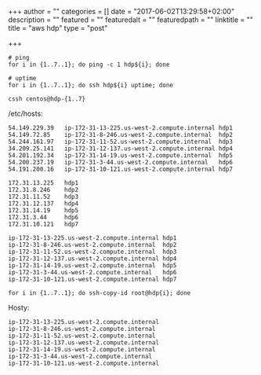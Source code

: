 +++
author = ""
categories = []
date = "2017-06-02T13:29:58+02:00"
description = ""
featured = ""
featuredalt = ""
featuredpath = ""
linktitle = ""
title = "aws hdp"
type = "post"

+++

~~~shell
# ping
for i in {1..7..1}; do ping -c 1 hdp${i}; done

# uptime
for i in {1..7..1}; do ssh hdp${i} uptime; done

cssh centos@hdp-{1..7}

~~~


/etc/hosts:
~~~
54.149.229.39	ip-172-31-13-225.us-west-2.compute.internal	hdp1
54.149.72.85	ip-172-31-8-246.us-west-2.compute.internal	hdp2
54.244.161.97	ip-172-31-11-52.us-west-2.compute.internal	hdp3
34.209.25.141	ip-172-31-12-137.us-west-2.compute.internal	hdp4
54.201.192.34	ip-172-31-14-19.us-west-2.compute.internal	hdp5
54.200.237.19	ip-172-31-3-44.us-west-2.compute.internal	hdp6
54.191.200.16	ip-172-31-10-121.us-west-2.compute.internal	hdp7
~~~

~~~
172.31.13.225	hdp1
172.31.8.246	hdp2
172.31.11.52	hdp3
172.31.12.137	hdp4
172.31.14.19	hdp5
172.31.3.44     hdp6
172.31.10.121	hdp7
~~~

~~~
ip-172-31-13-225.us-west-2.compute.internal	hdp1
ip-172-31-8-246.us-west-2.compute.internal	hdp2
ip-172-31-11-52.us-west-2.compute.internal	hdp3
ip-172-31-12-137.us-west-2.compute.internal	hdp4
ip-172-31-14-19.us-west-2.compute.internal	hdp5
ip-172-31-3-44.us-west-2.compute.internal	hdp6
ip-172-31-10-121.us-west-2.compute.internal	hdp7
~~~

~~~shell
for i in {1..7..1}; do ssh-copy-id root@hdp{i}; done
~~~


Hosty:
~~~
ip-172-31-13-225.us-west-2.compute.internal
ip-172-31-8-246.us-west-2.compute.internal
ip-172-31-11-52.us-west-2.compute.internal
ip-172-31-12-137.us-west-2.compute.internal
ip-172-31-14-19.us-west-2.compute.internal
ip-172-31-3-44.us-west-2.compute.internal
ip-172-31-10-121.us-west-2.compute.internal
~~~

